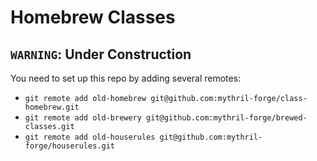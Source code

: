 # Homebrew Classes
## `WARNING`: Under Construction
You need to set up this repo by adding several remotes:
- `git remote add old-homebrew git@github.com:mythril-forge/class-homebrew.git`
- `git remote add old-brewery git@github.com:mythril-forge/brewed-classes.git`
- `git remote add old-houserules git@github.com:mythril-forge/houserules.git`

